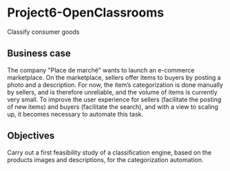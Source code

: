 # Project6-OpenClassrooms
Classify consumer goods
## Business case
The company "Place de marché" wants to launch an e-commerce marketplace. On the marketplace, sellers offer items to buyers by posting a photo and a description. For now, the item’s categorization is done manually by sellers, and is therefore unreliable, and the volume of items is currently very small.
To improve the user experience for sellers (facilitate the posting of new items) and buyers (facilitate the search), and with a view to scaling up, it becomes necessary to automate this task.
## Objectives
Carry out a first feasibility study of a classification engine, based on the products images and descriptions, for the categorization automation.

